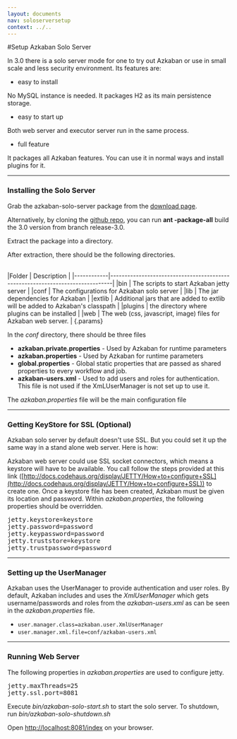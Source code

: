 ```yaml
---
layout: documents
nav: soloserversetup
context: ../..
---
```

#Setup Azkaban Solo Server

In 3.0 there is a solo server mode for one to try out Azkaban or use in small scale and less security environment.
Its features are:

* easy to install

No MySQL instance is needed. It packages H2 as its main persistence storage.

* easy to start up

Both web server and executor server run in the same process.

* full feature

It packages all Azkaban features. You can use it in normal ways and install plugins for it.


----------
### Installing the Solo Server
Grab the azkaban-solo-server package from the [download page](../../downloads.html).

Alternatively, by cloning the [github repo](https://github.com/azkaban/azkaban2), you can run __ant \-package\-all__ build the 3.0 version
from branch release-3.0.

Extract the package into a directory. 

After extraction, there should be the following directories.

<br/>
|Folder      | Description                                                                   |
|------------|-------------------------------------------------------------------------------|
|bin         | The scripts to start Azkaban jetty server                                     |
|conf        | The configurations for Azkaban solo server                                     |
|lib         | The jar dependencies for Azkaban                                              |
|extlib      | Additional jars that are added to extlib will be added to Azkaban's classpath |
|plugins     | the directory where plugins can be installed                                  |
|web         | The web (css, javascript, image) files for Azkaban web server.                |
{.params}


In the _conf_ directory, there should be three files

* **azkaban.private.properties** - Used by Azkaban for runtime parameters
* **azkaban.properties** - Used by Azkaban for runtime parameters
* **global.properties** - Global static properties that are passed as shared properties to every workflow and job.
* **azkaban-users.xml** - Used to add users and roles for authentication. This file is not used if the XmLUserManager is not set up to use it.

The _azkaban.properties_ file will be the main configuration file

----------
### Getting KeyStore for SSL (Optional)

Azkaban solo server by default doesn't use SSL. But you could set it up the same way in a stand alone web server. Here is how:

Azkaban web server could use SSL socket connectors, which means a keystore will have to be available. You call follow the steps provided at this link ([http://docs.codehaus.org/display/JETTY/How+to+configure+SSL](http://docs.codehaus.org/display/JETTY/How+to+configure+SSL)) to create one.
Once a keystore file has been created, Azkaban must be given its location and password. Within _azkaban.properties_, the following properties should be overridden.
<pre class="code">
jetty.keystore=keystore
jetty.password=password
jetty.keypassword=password
jetty.truststore=keystore
jetty.trustpassword=password
</pre>


----------
### Setting up the UserManager
Azkaban uses the UserManager to provide authentication and user roles.
By default, Azkaban includes and uses the _XmlUserManager_ which gets username/passwords and roles from the _azkaban-users.xml_ as can be seen in the _azkaban.properties_ file.
* `user.manager.class=azkaban.user.XmlUserManager`
* `user.manager.xml.file=conf/azkaban-users.xml`

----------
### Running Web Server
The following properties in _azkaban.properties_ are used to configure jetty.
<pre class="code">
jetty.maxThreads=25
jetty.ssl.port=8081
</pre>

Execute _bin/azkaban-solo-start.sh_ to start the solo server. 
To shutdown, run _bin/azkaban-solo-shutdown.sh_

Open [http://localhost:8081/index](http://localhost:8081/index) on your browser.

